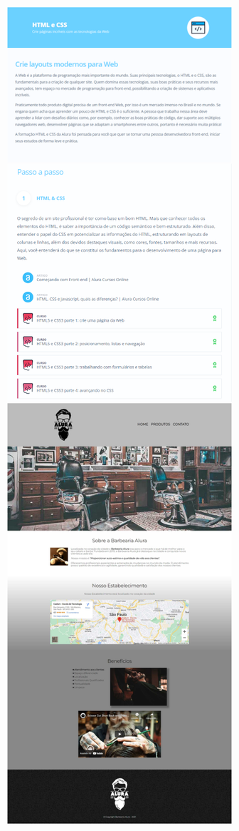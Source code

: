 <img src="https://raw.githubusercontent.com/guinatel/HTML-and-CSS-Alura/main/IMG/img%201.png">

<img src="https://raw.githubusercontent.com/guinatel/HTML-and-CSS-Alura/main/IMG/img%202.png">

<img src="https://raw.githubusercontent.com/guinatel/HTML-and-CSS-Alura/main/IMG/img%203.png">


<img src="https://raw.githubusercontent.com/guinatel/HTML-and-CSS-Alura/main/IMG/complete-page-for-web.jpg">
